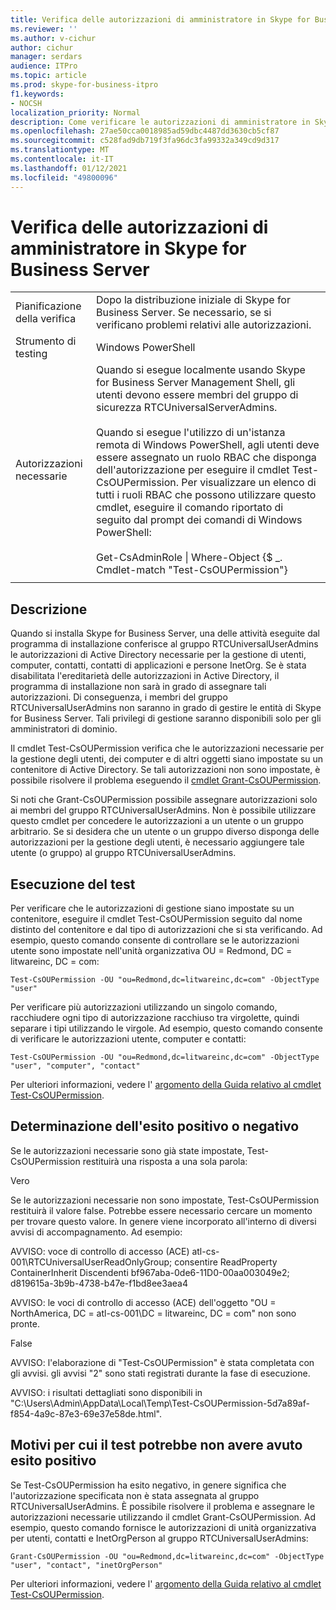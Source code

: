 ```yaml
---
title: Verifica delle autorizzazioni di amministratore in Skype for Business Server
ms.reviewer: ''
ms.author: v-cichur
author: cichur
manager: serdars
audience: ITPro
ms.topic: article
ms.prod: skype-for-business-itpro
f1.keywords:
- NOCSH
localization_priority: Normal
description: Come verificare le autorizzazioni di amministratore in Skype for Business Server
ms.openlocfilehash: 27ae50cca0018985ad59dbc4487dd3630cb5cf87
ms.sourcegitcommit: c528fad9db719f3fa96dc3fa99332a349cd9d317
ms.translationtype: MT
ms.contentlocale: it-IT
ms.lasthandoff: 01/12/2021
ms.locfileid: "49800096"
---
```

# <a name="testing-admin-permissions-in-skype-for-business-server"></a>Verifica delle autorizzazioni di amministratore in Skype for Business Server

| | |
|--|--|
|Pianificazione della verifica|Dopo la distribuzione iniziale di Skype for Business Server. Se necessario, se si verificano problemi relativi alle autorizzazioni.|
|Strumento di testing|Windows PowerShell|
|Autorizzazioni necessarie|Quando si esegue localmente usando Skype for Business Server Management Shell, gli utenti devono essere membri del gruppo di sicurezza RTCUniversalServerAdmins.<br><br/>Quando si esegue l'utilizzo di un'istanza remota di Windows PowerShell, agli utenti deve essere assegnato un ruolo RBAC che disponga dell'autorizzazione per eseguire il cmdlet Test-CsOUPermission. Per visualizzare un elenco di tutti i ruoli RBAC che possono utilizzare questo cmdlet, eseguire il comando riportato di seguito dal prompt dei comandi di Windows PowerShell:<br/><br/>Get-CsAdminRole \| Where-Object {$ _. Cmdlet-match "Test-CsOUPermission"}|
|||

## <a name="description"></a>Descrizione

Quando si installa Skype for Business Server, una delle attività eseguite dal programma di installazione conferisce al gruppo RTCUniversalUserAdmins le autorizzazioni di Active Directory necessarie per la gestione di utenti, computer, contatti, contatti di applicazioni e persone InetOrg. Se è stata disabilitata l'ereditarietà delle autorizzazioni in Active Directory, il programma di installazione non sarà in grado di assegnare tali autorizzazioni. Di conseguenza, i membri del gruppo RTCUniversalUserAdmins non saranno in grado di gestire le entità di Skype for Business Server. Tali privilegi di gestione saranno disponibili solo per gli amministratori di dominio. 

Il cmdlet Test-CsOUPermission verifica che le autorizzazioni necessarie per la gestione degli utenti, dei computer e di altri oggetti siano impostate su un contenitore di Active Directory. Se tali autorizzazioni non sono impostate, è possibile risolvere il problema eseguendo il [cmdlet Grant-CsOUPermission](https://docs.microsoft.com/powershell/module/skype/Grant-CsOUPermission). 

Si noti che Grant-CsOUPermission possibile assegnare autorizzazioni solo ai membri del gruppo RTCUniversalUserAdmins. Non è possibile utilizzare questo cmdlet per concedere le autorizzazioni a un utente o un gruppo arbitrario. Se si desidera che un utente o un gruppo diverso disponga delle autorizzazioni per la gestione degli utenti, è necessario aggiungere tale utente (o gruppo) al gruppo RTCUniversalUserAdmins. 


## <a name="running-the-test"></a>Esecuzione del test

Per verificare che le autorizzazioni di gestione siano impostate su un contenitore, eseguire il cmdlet Test-CsOUPermission seguito dal nome distinto del contenitore e dal tipo di autorizzazioni che si sta verificando. Ad esempio, questo comando consente di controllare se le autorizzazioni utente sono impostate nell'unità organizzativa OU = Redmond, DC = litwareinc, DC = com:

`Test-CsOUPermission -OU "ou=Redmond,dc=litwareinc,dc=com" -ObjectType "user"`

Per verificare più autorizzazioni utilizzando un singolo comando, racchiudere ogni tipo di autorizzazione racchiuso tra virgolette, quindi separare i tipi utilizzando le virgole. Ad esempio, questo comando consente di verificare le autorizzazioni utente, computer e contatti:

`Test-CsOUPermission -OU "ou=Redmond,dc=litwareinc,dc=com" -ObjectType "user", "computer", "contact"`

Per ulteriori informazioni, vedere l' [argomento della Guida relativo al cmdlet Test-CsOUPermission](https://docs.microsoft.com/powershell/module/skype/test-csoupermission).

## <a name="determining-success-or-failure"></a>Determinazione dell'esito positivo o negativo

Se le autorizzazioni necessarie sono già state impostate, Test-CsOUPermission restituirà una risposta a una sola parola:

Vero

Se le autorizzazioni necessarie non sono impostate, Test-CsOUPermission restituirà il valore false. Potrebbe essere necessario cercare un momento per trovare questo valore. In genere viene incorporato all'interno di diversi avvisi di accompagnamento. Ad esempio:

AVVISO: voce di controllo di accesso (ACE) atl-cs-001\RTCUniversalUserReadOnlyGroup; consentire ReadProperty ContainerInherit Discendenti bf967aba-0de6-11D0-00aa003049e2; d819615a-3b9b-4738-b47e-f1bd8ee3aea4 

AVVISO: le voci di controllo di accesso (ACE) dell'oggetto "OU = NorthAmerica, DC = atl-cs-001\DC = litwareinc, DC = com" non sono pronte. 

False 

AVVISO: l'elaborazione di "Test-CsOUPermission" è stata completata con gli avvisi. gli avvisi "2" sono stati registrati durante la fase di esecuzione. 

AVVISO: i risultati dettagliati sono disponibili in "C:\Users\Admin\AppData\Local\Temp\Test-CsOUPermission-5d7a89af-f854-4a9c-87e3-69e37e58de.html". 

## <a name="reasons-why-the-test-might-have-failed"></a>Motivi per cui il test potrebbe non avere avuto esito positivo

Se Test-CsOUPermission ha esito negativo, in genere significa che l'autorizzazione specificata non è stata assegnata al gruppo RTCUniversalUserAdmins. È possibile risolvere il problema e assegnare le autorizzazioni necessarie utilizzando il cmdlet Grant-CsOUPermission. Ad esempio, questo comando fornisce le autorizzazioni di unità organizzativa per utenti, contatti e InetOrgPerson al gruppo RTCUniversalUserAdmins:

`Grant-CsOUPermission -OU "ou=Redmond,dc=litwareinc,dc=com" -ObjectType "user", "contact", "inetOrgPerson"`

Per ulteriori informazioni, vedere l' [argomento della Guida relativo al cmdlet Test-CsOUPermission](https://docs.microsoft.com/powershell/module/skype/test-csoupermission).
